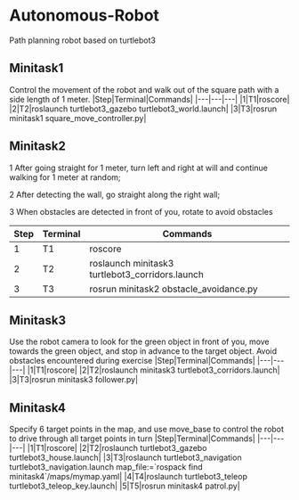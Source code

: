 # Autonomous-Robot
Path planning robot based on turtlebot3

## Minitask1
Control the movement of the robot and walk out of the square path with a side length of 1 meter.
|Step|Terminal|Commands|
|---|---|---|
|1|T1|roscore|
|2|T2|roslaunch turtlebot3_gazebo turtlebot3_world.launch|
|3|T3|rosrun minitask1 square_move_controller.py|

## Minitask2
1 After going straight for 1 meter, turn left and right at will and continue walking for 1 meter at random;

2 After detecting the wall, go straight along the right wall;

3  When obstacles are detected in front of you, rotate to avoid obstacles

|Step|Terminal|Commands|
|---|---|---|
|1|T1|roscore|
|2|T2|roslaunch minitask3 turtlebot3_corridors.launch|
|3|T3|rosrun minitask2 obstacle_avoidance.py|

## Minitask3
Use the robot camera to look for the green object in front of you, move towards the green object, and stop in advance to the target object. Avoid obstacles encountered during exercise
|Step|Terminal|Commands|
|---|---|---|
|1|T1|roscore|
|2|T2|roslaunch minitask3 turtlebot3_corridors.launch|
|3|T3|rosrun minitask3 follower.py|

## Minitask4
Specify 6 target points in the map, and use move_base to control the robot to drive through all target points in turn
|Step|Terminal|Commands|
|---|---|---|
|1|T1|roscore|
|2|T2|roslaunch turtlebot3_gazebo turtlebot3_house.launch|
|3|T3|roslaunch turtlebot3_navigation turtlebot3_navigation.launch map_file:=\`rospack find minitask4\`/maps/mymap.yaml|
|4|T4|roslaunch turtlebot3_teleop turtlebot3_teleop_key.launch|
|5|T5|rosrun minitask4 patrol.py|